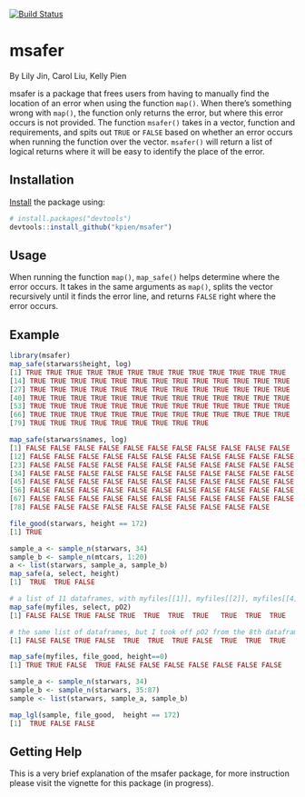 [![Build Status](https://travis-ci.com/kpien/msafer.svg?branch=master)](https://travis-ci.com/kpien/msafer)

# msafer
By Lily Jin, Carol Liu, Kelly Pien

msafer is a package that frees users from having to manually find the location of an error when using the function `map()`. When there’s something wrong with `map()`, the function only returns the error, but where this error occurs is not provided. The function `msafer()` takes in a vector, function and requirements, and spits out `TRUE` or `FALSE` based on whether an error occurs when running the function over the vector. `msafer()` will return a list of logical returns where it will be easy to identify the place of the error. 

## Installation

[Install](https://github.com/kpien/msafer) the package using:

``` r
# install.packages("devtools")
devtools::install_github("kpien/msafer")
```

## Usage

When running the function `map()`, `map_safe()` helps determine where the error occurs. It takes in the same arguments as `map()`, splits the vector recursively until it finds the error line, and returns `FALSE` right where the error occurs. 


## Example

``` r
library(msafer)
map_safe(starwars$height, log)
[1] TRUE TRUE TRUE TRUE TRUE TRUE TRUE TRUE TRUE TRUE TRUE TRUE TRUE
[14] TRUE TRUE TRUE TRUE TRUE TRUE TRUE TRUE TRUE TRUE TRUE TRUE TRUE
[27] TRUE TRUE TRUE TRUE TRUE TRUE TRUE TRUE TRUE TRUE TRUE TRUE TRUE
[40] TRUE TRUE TRUE TRUE TRUE TRUE TRUE TRUE TRUE TRUE TRUE TRUE TRUE
[53] TRUE TRUE TRUE TRUE TRUE TRUE TRUE TRUE TRUE TRUE TRUE TRUE TRUE
[66] TRUE TRUE TRUE TRUE TRUE TRUE TRUE TRUE TRUE TRUE TRUE TRUE TRUE
[79] TRUE TRUE TRUE TRUE TRUE TRUE TRUE TRUE TRUE

map_safe(starwars$names, log)
[1] FALSE FALSE FALSE FALSE FALSE FALSE FALSE FALSE FALSE FALSE FALSE
[12] FALSE FALSE FALSE FALSE FALSE FALSE FALSE FALSE FALSE FALSE FALSE
[23] FALSE FALSE FALSE FALSE FALSE FALSE FALSE FALSE FALSE FALSE FALSE
[34] FALSE FALSE FALSE FALSE FALSE FALSE FALSE FALSE FALSE FALSE FALSE
[45] FALSE FALSE FALSE FALSE FALSE FALSE FALSE FALSE FALSE FALSE FALSE
[56] FALSE FALSE FALSE FALSE FALSE FALSE FALSE FALSE FALSE FALSE FALSE
[67] FALSE FALSE FALSE FALSE FALSE FALSE FALSE FALSE FALSE FALSE FALSE
[78] FALSE FALSE FALSE FALSE FALSE FALSE FALSE FALSE FALSE FALSE

file_good(starwars, height == 172)
[1] TRUE

sample_a <- sample_n(starwars, 34)
sample_b <- sample_n(mtcars, 1:20)
a <- list(starwars, sample_a, sample_b)
map_safe(a, select, height)
[1]  TRUE  TRUE FALSE

# a list of 11 dataframes, with myfiles[[1]], myfiles[[2]], myfiles[[4]] being empty dataframes
map_safe(myfiles, select, pO2)
[1] FALSE FALSE TRUE FALSE TRUE  TRUE  TRUE  TRUE   TRUE  TRUE  TRUE

# the same list of dataframes, but I took off pO2 from the 8th dataframe
[1] FALSE FALSE TRUE FALSE  TRUE  TRUE  TRUE FALSE  TRUE  TRUE  TRUE

map_safe(myfiles, file_good, height==0)
[1] TRUE TRUE FALSE  TRUE FALSE FALSE FALSE FALSE FALSE FALSE FALSE

sample_a <- sample_n(starwars, 34)
sample_b <- sample_n(starwars, 35:87)
sample <- list(starwars, sample_a, sample_b)

map_lgl(sample, file_good,  height == 172)
[1]  TRUE FALSE FALSE
```
## Getting Help
This is a very brief explanation of the msafer package, for more instruction please visit the vignette for this package (in progress). 
